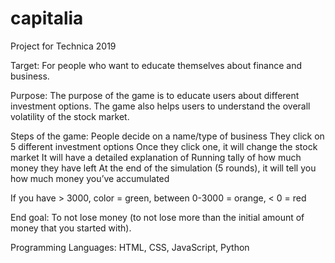 # capitalia
Project for Technica 2019

Target: For people who want to educate themselves about finance and business. 

Purpose: The purpose of the game is to educate users about different investment options. The game also helps users to understand the overall volatility of the stock market.

Steps of the game:
People decide on a name/type of business
They click on 5 different investment options
Once they click one, it will change the stock market
It will have a detailed explanation of 
Running tally of how much money they have left
At the end of the simulation (5 rounds), it will tell you how much money you’ve accumulated

If you have > 3000, color = green, between 0-3000 = orange, < 0 = red

End goal: To not lose money (to not lose more than the initial amount of money that you started with).

Programming Languages: HTML, CSS, JavaScript, Python

